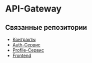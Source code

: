 # API-Gateway
## Связанные репозитории
- [Контракты](https://github.com/Baboon-Co/iron-forge-contracts)
- [Auth-Сервис](https://github.com/Baboon-Co/iron-forge-auth-service)
- [Profile-Сервис](https://github.com/Baboon-Co/iron-forge-profile-service)
- [Frontend](https://github.com/Baboon-Co/iron-forge-frontend)
